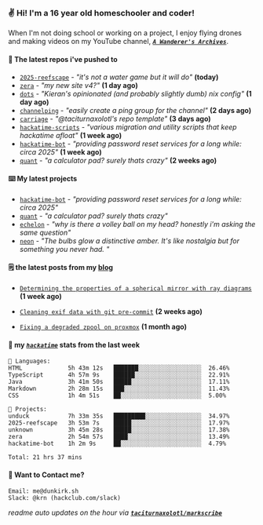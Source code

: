 ### ✌️ Hi! I'm a 16 year old homeschooler and coder!

When I'm not doing school or working on a project, I enjoy flying drones and making videos on my YouTube channel, [**_`A Wanderer's Archives`_**](https://youtube.com/@wanderer.archives).

#### 👷 The latest repos i've pushed to

- [`2025-reefscape`](https://github.com/df1317/2025-reefscape) - _"it's not a water game but it will do"_ **(today)**
- [`zera`](https://github.com/taciturnaxolotl/zera) - _"my new site v4?"_ **(1 day ago)**
- [`dots`](https://github.com/taciturnaxolotl/dots) - _"Kieran's opinionated (and probably slightly dumb) nix config"_ **(1 day ago)**
- [`channelping`](https://github.com/taciturnaxolotl/channelping) - _"easily create a ping group for the channel"_ **(2 days ago)**
- [`carriage`](https://github.com/taciturnaxolotl/carriage) - _"@taciturnaxolotl's repo template"_ **(3 days ago)**
- [`hackatime-scripts`](https://github.com/taciturnaxolotl/hackatime-scripts) - _"various migration and utility scripts that keep hackatime afloat"_ **(1 week ago)**
- [`hackatime-bot`](https://github.com/taciturnaxolotl/hackatime-bot) - _"providing password reset services for a long while: circa 2025"_ **(1 week ago)**
- [`quant`](https://github.com/taciturnaxolotl/quant) - _"a calculator pad? surely thats crazy"_ **(2 weeks ago)**

#### ⌨️ My latest projects

- [`hackatime-bot`](https://github.com/taciturnaxolotl/hackatime-bot) - _"providing password reset services for a long while: circa 2025"_
- [`quant`](https://github.com/taciturnaxolotl/quant) - _"a calculator pad? surely thats crazy"_
- [`echelon`](https://github.com/taciturnaxolotl/echelon) - _"why is there a volley ball on my head? honestly i'm asking the same question"_
- [`neon`](https://github.com/taciturnaxolotl/neon) - _"The bulbs glow a distinctive amber. It's like nostalgia but for something you never had. "_

#### 🗒️ the latest posts from my [blog](https://dunkirk.sh)

- [`Determining the properties of a spherical mirror with ray diagrams`](https://dunkirk.sh/blog/spherical-ray-diagrams/) **(1 week ago)**

- [`Cleaning exif data with git pre-commit`](https://dunkirk.sh/blog/remove-exif-git-hook/) **(2 weeks ago)**

- [`Fixing a degraded zpool on proxmox`](https://dunkirk.sh/blog/degraded-zpool-proxmox/) **(1 month ago)**



#### 📡 my [_`hackatime`_](https://waka.hackclub.com) stats from the last week

```text
💾 Languages:
HTML             5h 43m 12s   ███████░░░░░░░░░░░░░░░░░░  26.46%
TypeScript       4h 57m 9s    ██████░░░░░░░░░░░░░░░░░░░  22.91%
Java             3h 41m 50s   █████░░░░░░░░░░░░░░░░░░░░  17.11%
Markdown         2h 28m 15s   ███░░░░░░░░░░░░░░░░░░░░░░  11.43%
CSS              1h 4m 51s    ██░░░░░░░░░░░░░░░░░░░░░░░  5.00%

💼 Projects:
unduck           7h 33m 35s   █████████░░░░░░░░░░░░░░░░  34.97%
2025-reefscape   3h 53m 7s    █████░░░░░░░░░░░░░░░░░░░░  17.97%
unknown          3h 45m 28s   █████░░░░░░░░░░░░░░░░░░░░  17.38%
zera             2h 54m 57s   ████░░░░░░░░░░░░░░░░░░░░░  13.49%
hackatime-bot    1h 2m 9s     ██░░░░░░░░░░░░░░░░░░░░░░░  4.79%

Total: 21 hrs 37 mins
```

#### 📮 Want to Contact me?

```text
Email: me@dunkirk.sh
Slack: @krn (hackclub.com/slack)
```

_readme auto updates on the hour via [**`taciturnaxolotl/markscribe`**](https://github.com/taciturnaxolotl/markscribe)_
